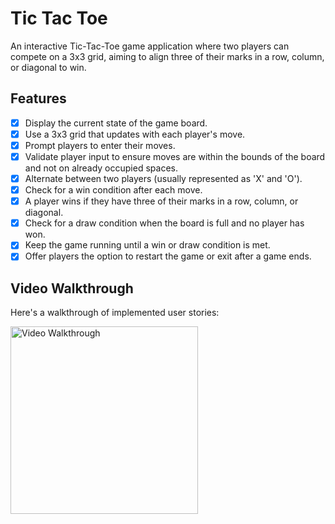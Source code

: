 # Tic Tac Toe

An interactive Tic-Tac-Toe game application where two players can compete on a 3x3 grid, aiming to align three of their marks in a row, column, or diagonal to win.

## Features

- [x] Display the current state of the game board.
- [x] Use a 3x3 grid that updates with each player's move.
- [x] Prompt players to enter their moves.
- [x] Validate player input to ensure moves are within the bounds of the board and not on already occupied spaces.
- [x] Alternate between two players (usually represented as 'X' and 'O').
- [x] Check for a win condition after each move.
- [x] A player wins if they have three of their marks in a row, column, or diagonal.
- [x] Check for a draw condition when the board is full and no player has won.
- [x] Keep the game running until a win or draw condition is met.
- [x] Offer players the option to restart the game or exit after a game ends.

## Video Walkthrough

Here's a walkthrough of implemented user stories:

<img src='https://raw.githubusercontent.com/ElsieKemumu/master/game.mov' title='Video Walkthrough' width='300' height='300' alt='Video Walkthrough'/>